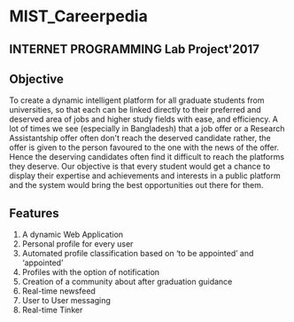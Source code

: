 # MIST_Careerpedia
## INTERNET PROGRAMMING Lab Project'2017
## Objective
To create a dynamic intelligent platform for all graduate students from universities, so that each can be linked directly to their preferred and deserved area of jobs and higher study fields with ease, and efficiency. A lot of times we see (especially in Bangladesh) that a job offer or a Research Assistantship offer often don't reach the deserved candidate rather, the offer is given to the person favoured to the one with the news of the offer. Hence the deserving candidates often find it difficult to reach the platforms they deserve. Our objective is that every student would get a chance to display their expertise and achievements and interests in a public platform and the system would bring the best opportunities out there for them.
## Features
1. A dynamic Web Application
2. Personal profile for every user
3. Automated profile classification based on ‘to be appointed’ and ‘appointed’
4. Profiles with the option of notification
5. Creation of a community about after graduation guidance
6. Real-time newsfeed
7. User to User messaging
8. Real-time Tinker
